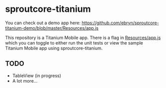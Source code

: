 # sproutcore-titanium

You can check out a demo app here: https://github.com/ebryn/sproutcore-titanium-demo/blob/master/Resources/app.js

This repository is a Titanium Mobile app. There is a flag in [Resources/app.js](https://github.com/ebryn/sproutcore-titanium/blob/master/Resources/app.js) which you can toggle to either run the unit tests or view the sample Titanium Mobile app using sproutcore-titanium.

## TODO

* TableView (in progress)
* A lot more...
